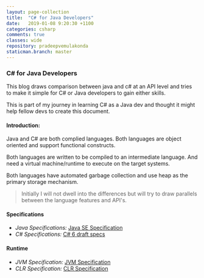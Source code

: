 ```yaml
---
layout: page-collection
title:  "C# for Java Developers"
date:   2019-01-08 9:20:30 +1100
categories: csharp
comments: true
classes: wide
repository: pradeepvemulakonda
staticman.branch: master
---
```


### C# for Java Developers

This blog draws comparison between java and c# at an API level and tries to make it simple for C# or Java developers to gain either skills.

This is part of my journey in learning C# as a Java dev and thought it might help fellow devs to create this document.

#### Introduction:

Java and C# are both complied languages. Both languages are object oriented and support functional constructs.

Both languages are written to be compiled to an intermediate language. And need a virtual machine/runtime to execute on the target systems.

Both languages have automated garbage collection and use heap as the primary storage mechanism.

> Initially I will not dwell into the differences but will try to draw parallels between the language features and API's.

#### Specifications

- *Java Specifications:* [Java SE Specification](https://docs.oracle.com/javase/specs/jls/se11/html/index.html)
- *C# Specifications:* [C# 6 draft specs](https://github.com/dotnet/csharplang/tree/master/spec)

#### Runtime
- *JVM Specification:* [JVM Specification](https://docs.oracle.com/javase/specs/jvms/se11/html/index.html)
- *CLR Specification:* [CLR Specification](https://www.ecma-international.org/publications/standards/Ecma-335.htm)

